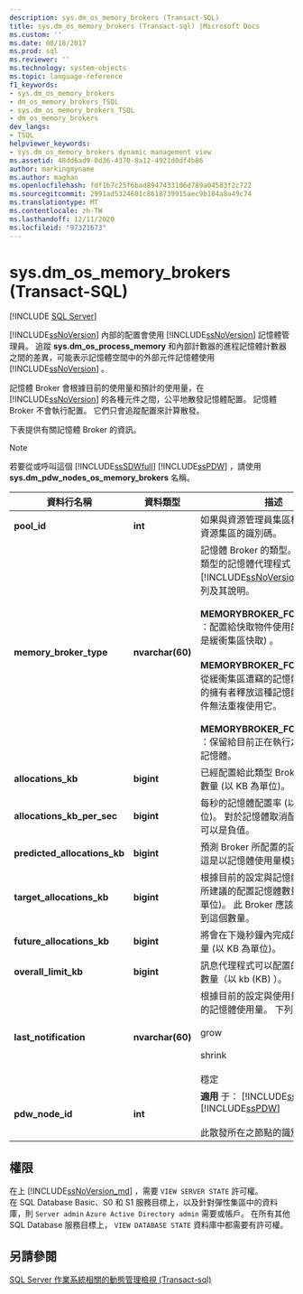 ```yaml
---
description: sys.dm_os_memory_brokers (Transact-SQL)
title: sys.dm_os_memory_brokers (Transact-sql) |Microsoft Docs
ms.custom: ''
ms.date: 08/18/2017
ms.prod: sql
ms.reviewer: ''
ms.technology: system-objects
ms.topic: language-reference
f1_keywords:
- sys.dm_os_memory_brokers
- dm_os_memory_brokers_TSQL
- sys.dm_os_memory_brokers_TSQL
- dm_os_memory_brokers
dev_langs:
- TSQL
helpviewer_keywords:
- sys.dm_os_memory_brokers dynamic management view
ms.assetid: 48dd6ad9-0d36-4370-8a12-4921d0df4b86
author: markingmyname
ms.author: maghan
ms.openlocfilehash: fdf1b7c25f6bad8947433106d789a04583f2c722
ms.sourcegitcommit: 2991ad5324601c8618739915aec9b184a8a49c74
ms.translationtype: MT
ms.contentlocale: zh-TW
ms.lasthandoff: 12/11/2020
ms.locfileid: "97321673"
---
```

# <a name="sysdm_os_memory_brokers-transact-sql"></a>sys.dm_os_memory_brokers (Transact-SQL)
[!INCLUDE [SQL Server](../../includes/applies-to-version/sqlserver.md)]

  [!INCLUDE[ssNoVersion](../../includes/ssnoversion-md.md)] 內部的配置會使用 [!INCLUDE[ssNoVersion](../../includes/ssnoversion-md.md)] 記憶體管理員。 追蹤 **sys.dm_os_process_memory** 和內部計數器的進程記憶體計數器之間的差異，可能表示記憶體空間中的外部元件記憶體使用 [!INCLUDE[ssNoVersion](../../includes/ssnoversion-md.md)] 。  
  
 記憶體 Broker 會根據目前的使用量和預計的使用量，在 [!INCLUDE[ssNoVersion](../../includes/ssnoversion-md.md)] 的各種元件之間，公平地散發記憶體配置。 記憶體 Broker 不會執行配置。 它們只會追蹤配置來計算散發。  
  
 下表提供有關記憶體 Broker 的資訊。  
  
> [!NOTE]  
>  若要從或呼叫這個 [!INCLUDE[ssSDWfull](../../includes/sssdwfull-md.md)] [!INCLUDE[ssPDW](../../includes/sspdw-md.md)] ，請使用 **sys.dm_pdw_nodes_os_memory_brokers** 名稱。  
  
|資料行名稱|資料類型|描述|  
|-----------------|---------------|-----------------|  
|**pool_id**|**int**|如果與資源管理員集區相關聯，則是資源集區的識別碼。|  
|**memory_broker_type**|**nvarchar(60)**|記憶體 Broker 的類型。 目前有三種類型的記憶體代理程式 [!INCLUDE[ssNoVersion](../../includes/ssnoversion-md.md)] ，如下所列及其說明。<br /><br /> **MEMORYBROKER_FOR_CACHE** ：配置給快取物件使用的記憶體 (不是緩衝集區快取) 。<br /><br /> **MEMORYBROKER_FOR_STEAL** ：從緩衝集區遭竊的記憶體。 在目前的擁有者釋放這種記憶體前，其他元件無法重複使用它。<br /><br /> **MEMORYBROKER_FOR_RESERVE** ：保留給目前正在執行之要求使用的記憶體。|  
|**allocations_kb**|**bigint**|已經配置給此類型 Broker 的記憶體數量 (以 KB 為單位)。|  
|**allocations_kb_per_sec**|**bigint**|每秒的記憶體配置率 (以 KB 為單位)。 對於記憶體取消配置，這個值可以是負值。|  
|**predicted_allocations_kb**|**bigint**|預測 Broker 所配置的記憶體數量。 這是以記憶體使用量模式為基礎。|  
|**target_allocations_kb**|**bigint**|根據目前的設定與記憶體使用率模式所建議的配置記憶體數量 (以 KB 為單位)。 此 Broker 應該成長或壓縮到這個數量。|  
|**future_allocations_kb**|**bigint**|將會在下幾秒鐘內完成的預計配置數量 (以 KB 為單位)。|  
|**overall_limit_kb**|**bigint**|訊息代理程式可以配置的最大記憶體數量（以 kb (KB) ）。|  
|**last_notification**|**nvarchar(60)**|根據目前的設定與使用量模式所建議的記憶體使用量。 下列是有效值：<br /><br /> grow<br /><br /> shrink<br /><br /> 穩定|  
|**pdw_node_id**|**int**|**適用** 于： [!INCLUDE[ssSDWfull](../../includes/sssdwfull-md.md)] 、 [!INCLUDE[ssPDW](../../includes/sspdw-md.md)]<br /><br /> 此散發所在之節點的識別碼。|  
  
## <a name="permissions"></a>權限  

在上 [!INCLUDE[ssNoVersion_md](../../includes/ssnoversion-md.md)] ，需要 `VIEW SERVER STATE` 許可權。   
在 SQL Database Basic、S0 和 S1 服務目標上，以及針對彈性集區中的資料庫，則 `Server admin` `Azure Active Directory admin` 需要或帳戶。 在所有其他 SQL Database 服務目標上， `VIEW DATABASE STATE` 資料庫中都需要有許可權。   
  
## <a name="see-also"></a>另請參閱  

  [SQL Server 作業系統相關的動態管理檢視 &#40;Transact-sql&#41;](../../relational-databases/system-dynamic-management-views/sql-server-operating-system-related-dynamic-management-views-transact-sql.md)  
  
  


